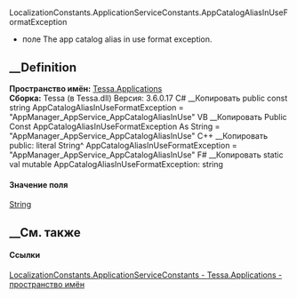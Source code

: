 #
LocalizationConstants.ApplicationServiceConstants.AppCatalogAliasInUseFormatException
- поле
The app catalog alias in use format exception.
## __Definition
 **Пространство имён:** [Tessa.Applications](N_Tessa_Applications.htm)  
 **Сборка:** Tessa (в Tessa.dll) Версия: 3.6.0.17
C# __Копировать
     public const string AppCatalogAliasInUseFormatException = "AppManager_AppService_AppCatalogAliasInUse"
VB __Копировать
     Public Const AppCatalogAliasInUseFormatException As String = "AppManager_AppService_AppCatalogAliasInUse"
C++ __Копировать
     public:
    literal String^ AppCatalogAliasInUseFormatException = "AppManager_AppService_AppCatalogAliasInUse"
F# __Копировать
     static val mutable AppCatalogAliasInUseFormatException: string
#### Значение поля
[String](https://learn.microsoft.com/dotnet/api/system.string)
##  __См. также
#### Ссылки
[LocalizationConstants.ApplicationServiceConstants -
](T_Tessa_Applications_LocalizationConstants_ApplicationServiceConstants.htm)
[Tessa.Applications - пространство имён](N_Tessa_Applications.htm)
